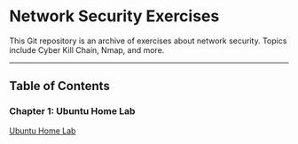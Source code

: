 # Network Security Exercises

This Git repository is an archive of exercises about network security. Topics include Cyber Kill Chain, Nmap, and more.

---

## Table of Contents

### Chapter 1: Ubuntu Home Lab

[Ubuntu Home Lab](./labs/ubuntu_home_lab.md)
